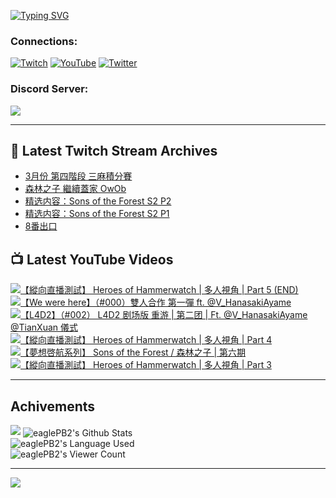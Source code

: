 <!--### Hello people, I'm EaglePB2 - The one who building something for fun 👋
Thank you for standby for this profile.   
The purpose of this profile is coming soon.   
You may come back later, as you wish if this readme.md is updated.   -->

<a href="https://git.io/typing-svg"><img src="https://readme-typing-svg.herokuapp.com?font=Fira+Code&duration=1000&pause=5000&vCenter=true&random=false&width=500&lines=%F0%9F%91%8B+Hello+Everyone%2C+I'm+EaglePB2.;%F0%9F%99%87+Thank+you+for+stopping+by+my+profile.+;%F0%9F%94%AD+%3D%3D%3D%3D+%F0%9F%94%AD;%F0%9F%91%8B+%E4%BD%A0%E5%A5%BD%EF%BC%8C%E6%AD%A1%E8%BF%8E%E4%BE%86%E5%88%B0%E6%88%91%E7%9A%84%E4%BB%A3%E7%A2%BC%E5%BA%AB%E3%80%82;%F0%9F%99%87+%E6%84%9F%E8%AC%9D%E5%89%8D%E4%BE%86%E5%8F%83%E8%A7%80%E5%B0%8F%E5%B1%8B+owo~" alt="Typing SVG" /></a>

### Connections:

[![Twitch](https://img.shields.io/badge/Twitch-9347FF?style=flat-square&logo=twitch&logoColor=white)](https://www.twitch.tv/eaglepb2)
[![YouTube](https://img.shields.io/badge/YouTube-%23FF0000.svg?style=flat-square&logo=YouTube&logoColor=white)](https://www.youtube.com/eaglepb2)
[![Twitter](https://img.shields.io/badge/Twitter-%231DA1F2.svg?style=flat-square&logo=Twitter&logoColor=white)](https://twitter.com/eaglepb2)

### Discord Server:

[![](https://invidget.switchblade.xyz/qKrub9b?theme=dark&language=ch)](https://discord.gg/qKrub9b)

---

## 👾 Latest Twitch Stream Archives
<!-- TWITCH:START -->
- [3月份 第四階段 三麻積分賽](https://www.twitch.tv/videos/2102858897)
- [森林之子 繼續蓋家 OwOb](https://www.twitch.tv/videos/2100035458)
- [精选内容：Sons of the Forest S2 P2](https://www.twitch.tv/videos/2099119698)
- [精选内容：Sons of the Forest S2 P1](https://www.twitch.tv/videos/2099119504)
- [8番出口](https://www.twitch.tv/videos/2099117953)
<!-- TWITCH:END -->



## 📺 Latest YouTube Videos
<!-- YOUTUBE:START -->
<!-- YOUTUBE:END -->

<!-- BEGIN YOUTUBE-CARDS -->
<a href="https://www.youtube.com/watch?v=Ejryk_SmHi4">
  <picture>
    <source media="(prefers-color-scheme: dark)" srcset="https://ytcards.demolab.com/?id=Ejryk_SmHi4&title=%E3%80%90%E7%B8%B1%E5%90%91%E7%9B%B4%E6%92%AD%E6%B8%AC%E8%A9%A6%E3%80%91+Heroes+of+Hammerwatch+%7C+%E5%A4%9A%E4%BA%BA%E8%A6%96%E8%A7%92+%7C+Part+5+%28END%29&lang=zh&timestamp=1711611284&background_color=%230d1117&title_color=%23ffffff&stats_color=%23dedede&max_title_lines=1&width=250&border_radius=5&duration=11184">
    <img src="https://ytcards.demolab.com/?id=Ejryk_SmHi4&title=%E3%80%90%E7%B8%B1%E5%90%91%E7%9B%B4%E6%92%AD%E6%B8%AC%E8%A9%A6%E3%80%91+Heroes+of+Hammerwatch+%7C+%E5%A4%9A%E4%BA%BA%E8%A6%96%E8%A7%92+%7C+Part+5+%28END%29&lang=zh&timestamp=1711611284&background_color=%23ffffff&title_color=%2324292f&stats_color=%2357606a&max_title_lines=1&width=250&border_radius=5&duration=11184" alt="【縱向直播測試】 Heroes of Hammerwatch | 多人視角 | Part 5 (END)" title="【縱向直播測試】 Heroes of Hammerwatch | 多人視角 | Part 5 (END)">
  </picture>
</a>
<a href="https://www.youtube.com/watch?v=Ocd07Hrp_6s">
  <picture>
    <source media="(prefers-color-scheme: dark)" srcset="https://ytcards.demolab.com/?id=Ocd07Hrp_6s&title=%E3%80%90We+were+here%E3%80%91%EF%BC%88%23000%EF%BC%89%E9%9B%99%E4%BA%BA%E5%90%88%E4%BD%9C+%E7%AC%AC%E4%B8%80%E5%BD%88+ft.+%40V_HanasakiAyame&lang=zh&timestamp=1711591629&background_color=%230d1117&title_color=%23ffffff&stats_color=%23dedede&max_title_lines=1&width=250&border_radius=5&duration=4856">
    <img src="https://ytcards.demolab.com/?id=Ocd07Hrp_6s&title=%E3%80%90We+were+here%E3%80%91%EF%BC%88%23000%EF%BC%89%E9%9B%99%E4%BA%BA%E5%90%88%E4%BD%9C+%E7%AC%AC%E4%B8%80%E5%BD%88+ft.+%40V_HanasakiAyame&lang=zh&timestamp=1711591629&background_color=%23ffffff&title_color=%2324292f&stats_color=%2357606a&max_title_lines=1&width=250&border_radius=5&duration=4856" alt="【We were here】（#000）雙人合作 第一彈 ft. @V_HanasakiAyame" title="【We were here】（#000）雙人合作 第一彈 ft. @V_HanasakiAyame">
  </picture>
</a>
<a href="https://www.youtube.com/watch?v=7juZgygmBoA">
  <picture>
    <source media="(prefers-color-scheme: dark)" srcset="https://ytcards.demolab.com/?id=7juZgygmBoA&title=%E3%80%90L4D2%E3%80%91%EF%BC%88%23002%EF%BC%89+L4D2+%E5%89%A7%E5%9C%BA%E7%89%88+%E9%87%8D%E6%B8%B8+%7C+%E7%AC%AC%E4%BA%8C%E5%9B%A2+%7C+Ft.++%40V_HanasakiAyame+%40TianXuan+%E5%84%80%E5%BC%8F&lang=zh&timestamp=1711533564&background_color=%230d1117&title_color=%23ffffff&stats_color=%23dedede&max_title_lines=1&width=250&border_radius=5&duration=21323">
    <img src="https://ytcards.demolab.com/?id=7juZgygmBoA&title=%E3%80%90L4D2%E3%80%91%EF%BC%88%23002%EF%BC%89+L4D2+%E5%89%A7%E5%9C%BA%E7%89%88+%E9%87%8D%E6%B8%B8+%7C+%E7%AC%AC%E4%BA%8C%E5%9B%A2+%7C+Ft.++%40V_HanasakiAyame+%40TianXuan+%E5%84%80%E5%BC%8F&lang=zh&timestamp=1711533564&background_color=%23ffffff&title_color=%2324292f&stats_color=%2357606a&max_title_lines=1&width=250&border_radius=5&duration=21323" alt="【L4D2】（#002） L4D2 剧场版 重游 | 第二团 | Ft.  @V_HanasakiAyame @TianXuan 儀式" title="【L4D2】（#002） L4D2 剧场版 重游 | 第二团 | Ft.  @V_HanasakiAyame @TianXuan 儀式">
  </picture>
</a>
<a href="https://www.youtube.com/watch?v=xH4ukG7luOw">
  <picture>
    <source media="(prefers-color-scheme: dark)" srcset="https://ytcards.demolab.com/?id=xH4ukG7luOw&title=%E3%80%90%E7%B8%B1%E5%90%91%E7%9B%B4%E6%92%AD%E6%B8%AC%E8%A9%A6%E3%80%91+Heroes+of+Hammerwatch+%7C+%E5%A4%9A%E4%BA%BA%E8%A6%96%E8%A7%92+%7C+Part+4&lang=zh&timestamp=1711510732&background_color=%230d1117&title_color=%23ffffff&stats_color=%23dedede&max_title_lines=1&width=250&border_radius=5&duration=11067">
    <img src="https://ytcards.demolab.com/?id=xH4ukG7luOw&title=%E3%80%90%E7%B8%B1%E5%90%91%E7%9B%B4%E6%92%AD%E6%B8%AC%E8%A9%A6%E3%80%91+Heroes+of+Hammerwatch+%7C+%E5%A4%9A%E4%BA%BA%E8%A6%96%E8%A7%92+%7C+Part+4&lang=zh&timestamp=1711510732&background_color=%23ffffff&title_color=%2324292f&stats_color=%2357606a&max_title_lines=1&width=250&border_radius=5&duration=11067" alt="【縱向直播測試】 Heroes of Hammerwatch | 多人視角 | Part 4" title="【縱向直播測試】 Heroes of Hammerwatch | 多人視角 | Part 4">
  </picture>
</a>
<a href="https://www.youtube.com/watch?v=Es_gIB-Lr5k">
  <picture>
    <source media="(prefers-color-scheme: dark)" srcset="https://ytcards.demolab.com/?id=Es_gIB-Lr5k&title=%E3%80%90%E5%A4%A2%E6%83%B3%E5%95%93%E8%88%AA%E7%B3%BB%E5%88%97%E3%80%91+Sons+of+the+Forest+%2F+%E6%A3%AE%E6%9E%97%E4%B9%8B%E5%AD%90+%7C+%E7%AC%AC%E5%85%AD%E6%9C%9F&lang=zh&timestamp=1711474023&background_color=%230d1117&title_color=%23ffffff&stats_color=%23dedede&max_title_lines=1&width=250&border_radius=5&duration=6198">
    <img src="https://ytcards.demolab.com/?id=Es_gIB-Lr5k&title=%E3%80%90%E5%A4%A2%E6%83%B3%E5%95%93%E8%88%AA%E7%B3%BB%E5%88%97%E3%80%91+Sons+of+the+Forest+%2F+%E6%A3%AE%E6%9E%97%E4%B9%8B%E5%AD%90+%7C+%E7%AC%AC%E5%85%AD%E6%9C%9F&lang=zh&timestamp=1711474023&background_color=%23ffffff&title_color=%2324292f&stats_color=%2357606a&max_title_lines=1&width=250&border_radius=5&duration=6198" alt="【夢想啓航系列】 Sons of the Forest / 森林之子 | 第六期" title="【夢想啓航系列】 Sons of the Forest / 森林之子 | 第六期">
  </picture>
</a>
<a href="https://www.youtube.com/watch?v=h0pHMwhtPhA">
  <picture>
    <source media="(prefers-color-scheme: dark)" srcset="https://ytcards.demolab.com/?id=h0pHMwhtPhA&title=%E3%80%90%E7%B8%B1%E5%90%91%E7%9B%B4%E6%92%AD%E6%B8%AC%E8%A9%A6%E3%80%91+Heroes+of+Hammerwatch+%7C+%E5%A4%9A%E4%BA%BA%E8%A6%96%E8%A7%92+%7C+Part+3&lang=zh&timestamp=1711440928&background_color=%230d1117&title_color=%23ffffff&stats_color=%23dedede&max_title_lines=1&width=250&border_radius=5&duration=9342">
    <img src="https://ytcards.demolab.com/?id=h0pHMwhtPhA&title=%E3%80%90%E7%B8%B1%E5%90%91%E7%9B%B4%E6%92%AD%E6%B8%AC%E8%A9%A6%E3%80%91+Heroes+of+Hammerwatch+%7C+%E5%A4%9A%E4%BA%BA%E8%A6%96%E8%A7%92+%7C+Part+3&lang=zh&timestamp=1711440928&background_color=%23ffffff&title_color=%2324292f&stats_color=%2357606a&max_title_lines=1&width=250&border_radius=5&duration=9342" alt="【縱向直播測試】 Heroes of Hammerwatch | 多人視角 | Part 3" title="【縱向直播測試】 Heroes of Hammerwatch | 多人視角 | Part 3">
  </picture>
</a>
<!-- END YOUTUBE-CARDS -->

---

## Achivements
[![](https://github-profile-trophy.vercel.app/?username=eaglepb2&theme=monokai&no-bg=true&&title=Repositories,Issues,Commit,MultiLanguage)](https://github.com/anuraghazra/github-readme-stats)
<img align="center" alt="eaglePB2's Github Stats" src="https://github-readme-stats.vercel.app/api?username=eaglePB2&show_icons=true&hide_border=true&theme=merko" />
<br>
<img align="center" alt="eaglePB2's Language Used" src="https://github-readme-stats.vercel.app/api/top-langs/?username=eaglePB2&show_icons=true&hide_border=true&theme=merko&layout=compact&langs_count=8" />
<br>
<img align="center" alt="eaglePB2's Viewer Count" src="https://visitcount.itsvg.in/api?id=eaglepb2&label=Profile%20Views&color=3&icon=5&pretty=true" />

<hr>

<!-- RANDOMQUOTE:START -->
![](https://quotes-github-readme.vercel.app/api?type=horizontal&theme=merko)
<!-- RANDOMQUOTE:END -->


<!--
       _____   _   _   _____       _____   _   _   ____   
      |_   _| | | | | |  ___|     |  ___| | \ | | |  _  \  
        | |   | |_| | | |___      | |___  |  \| | | | | | 
        | |   |  _  | |  ___|     |  ___| |     | | | | | 
        | |   | | | | | |___      | |___  | |\  | | |_| | 
        |_|   |_| |_| |_____|     |_____| |_| \_| |____ / 
      
-->
